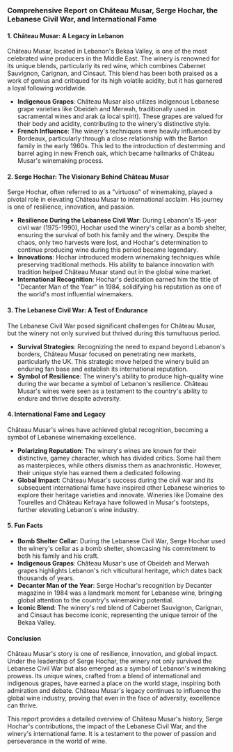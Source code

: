 ### Comprehensive Report on Château Musar, Serge Hochar, the Lebanese Civil War, and International Fame

#### 1. **Château Musar: A Legacy in Lebanon**
Château Musar, located in Lebanon's Bekaa Valley, is one of the most celebrated wine producers in the Middle East. The winery is renowned for its unique blends, particularly its red wine, which combines Cabernet Sauvignon, Carignan, and Cinsaut. This blend has been both praised as a work of genius and critiqued for its high volatile acidity, but it has garnered a loyal following worldwide.

- **Indigenous Grapes**: Château Musar also utilizes indigenous Lebanese grape varieties like Obeideh and Merwah, traditionally used in sacramental wines and arak (a local spirit). These grapes are valued for their body and acidity, contributing to the winery's distinctive style.
- **French Influence**: The winery's techniques were heavily influenced by Bordeaux, particularly through a close relationship with the Barton family in the early 1960s. This led to the introduction of destemming and barrel aging in new French oak, which became hallmarks of Château Musar's winemaking process.

#### 2. **Serge Hochar: The Visionary Behind Château Musar**
Serge Hochar, often referred to as a "virtuoso" of winemaking, played a pivotal role in elevating Château Musar to international acclaim. His journey is one of resilience, innovation, and passion.

- **Resilience During the Lebanese Civil War**: During Lebanon's 15-year civil war (1975-1990), Hochar used the winery's cellar as a bomb shelter, ensuring the survival of both his family and the winery. Despite the chaos, only two harvests were lost, and Hochar's determination to continue producing wine during this period became legendary.
- **Innovations**: Hochar introduced modern winemaking techniques while preserving traditional methods. His ability to balance innovation with tradition helped Château Musar stand out in the global wine market.
- **International Recognition**: Hochar's dedication earned him the title of "Decanter Man of the Year" in 1984, solidifying his reputation as one of the world's most influential winemakers.

#### 3. **The Lebanese Civil War: A Test of Endurance**
The Lebanese Civil War posed significant challenges for Château Musar, but the winery not only survived but thrived during this tumultuous period.

- **Survival Strategies**: Recognizing the need to expand beyond Lebanon's borders, Château Musar focused on penetrating new markets, particularly the UK. This strategic move helped the winery build an enduring fan base and establish its international reputation.
- **Symbol of Resilience**: The winery's ability to produce high-quality wine during the war became a symbol of Lebanon's resilience. Château Musar's wines were seen as a testament to the country's ability to endure and thrive despite adversity.

#### 4. **International Fame and Legacy**
Château Musar's wines have achieved global recognition, becoming a symbol of Lebanese winemaking excellence.

- **Polarizing Reputation**: The winery's wines are known for their distinctive, gamey character, which has divided critics. Some hail them as masterpieces, while others dismiss them as anachronistic. However, their unique style has earned them a dedicated following.
- **Global Impact**: Château Musar's success during the civil war and its subsequent international fame have inspired other Lebanese wineries to explore their heritage varieties and innovate. Wineries like Domaine des Tourelles and Château Kefraya have followed in Musar's footsteps, further elevating Lebanon's wine industry.

#### 5. **Fun Facts**
- **Bomb Shelter Cellar**: During the Lebanese Civil War, Serge Hochar used the winery's cellar as a bomb shelter, showcasing his commitment to both his family and his craft.
- **Indigenous Grapes**: Château Musar's use of Obeideh and Merwah grapes highlights Lebanon's rich viticultural heritage, which dates back thousands of years.
- **Decanter Man of the Year**: Serge Hochar's recognition by Decanter magazine in 1984 was a landmark moment for Lebanese wine, bringing global attention to the country's winemaking potential.
- **Iconic Blend**: The winery's red blend of Cabernet Sauvignon, Carignan, and Cinsaut has become iconic, representing the unique terroir of the Bekaa Valley.

#### Conclusion
Château Musar's story is one of resilience, innovation, and global impact. Under the leadership of Serge Hochar, the winery not only survived the Lebanese Civil War but also emerged as a symbol of Lebanon's winemaking prowess. Its unique wines, crafted from a blend of international and indigenous grapes, have earned a place on the world stage, inspiring both admiration and debate. Château Musar's legacy continues to influence the global wine industry, proving that even in the face of adversity, excellence can thrive.

This report provides a detailed overview of Château Musar's history, Serge Hochar's contributions, the impact of the Lebanese Civil War, and the winery's international fame. It is a testament to the power of passion and perseverance in the world of wine.